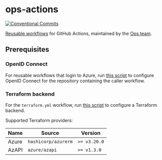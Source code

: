 # ops-actions

[![Conventional Commits](https://img.shields.io/badge/Conventional%20Commits-1.0.0-yellow.svg)](https://conventionalcommits.org)

[Reusable workflows](https://docs.github.com/en/actions/using-workflows/reusing-workflows) for GitHub Actions, maintained by the [Ops team](https://github.com/orgs/equinor/teams/ops).

## Prerequisites

### OpenID Connect

For reusable workflows that login to Azure, run [this script](./scripts/oidc/) to configure OpenID Connect for the repository containing the caller workflow.

### Terraform backend

For the `terraform.yml` workflow, run [this script](./scripts/terraform-backend/) to configure a Terraform backend.

Supported Terraform providers:

| Name  | Source              | Version      |
| ----- | ------------------- | ------------ |
| Azure | `hashicorp/azurerm` | `>= v3.20.0` |
| AzAPI | `azure/azapi`       | `>= v1.3.0`  |
